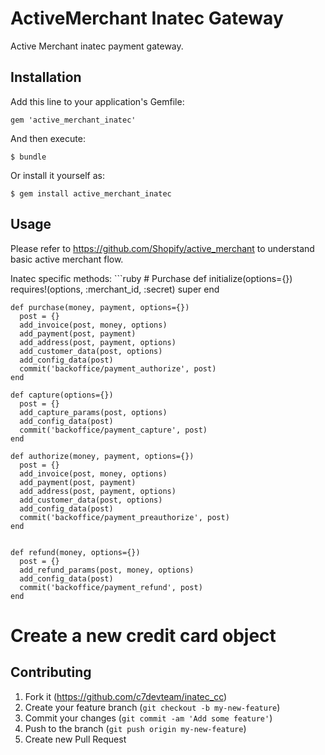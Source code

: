 # ActiveMerchant Inatec Gateway

Active Merchant inatec payment gateway. 

## Installation

Add this line to your application's Gemfile:

    gem 'active_merchant_inatec'

And then execute:

    $ bundle

Or install it yourself as:

    $ gem install active_merchant_inatec

## Usage

Please refer to https://github.com/Shopify/active_merchant to understand basic active merchant flow.

Inatec specific methods:
    ```ruby
    # Purchase
    def initialize(options={})
      requires!(options, :merchant_id, :secret)
      super
    end
  
    def purchase(money, payment, options={})
      post = {}
      add_invoice(post, money, options)
      add_payment(post, payment)
      add_address(post, payment, options)
      add_customer_data(post, options)
      add_config_data(post)
      commit('backoffice/payment_authorize', post)
    end
  
    def capture(options={})
      post = {}
      add_capture_params(post, options)
      add_config_data(post)
      commit('backoffice/payment_capture', post)
    end
  
    def authorize(money, payment, options={})
      post = {}
      add_invoice(post, money, options)
      add_payment(post, payment)
      add_address(post, payment, options)
      add_customer_data(post, options)
      add_config_data(post)
      commit('backoffice/payment_preauthorize', post)
    end
  
  
    def refund(money, options={})
      post = {}
      add_refund_params(post, money, options)
      add_config_data(post)
      commit('backoffice/payment_refund', post)
    end




# Create a new credit card object

## Contributing

1. Fork it (https://github.com/c7devteam/inatec_cc)
2. Create your feature branch (`git checkout -b my-new-feature`)
3. Commit your changes (`git commit -am 'Add some feature'`)
4. Push to the branch (`git push origin my-new-feature`)
5. Create new Pull Request
